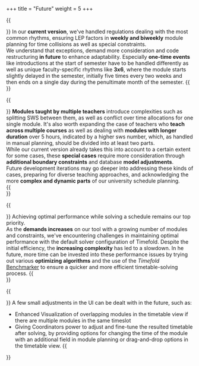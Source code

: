 +++
title = "Future"
weight = 5
+++

{{<section title="Consideration of further Rhythm Types">}}
In our **current version**, we've handled regulations dealing with the most common rhythms, ensuring LEP factors in **weekly and biweekly** 
module planning for time collisions as well as special constraints.<br />
We understand that exceptions, demand more consideration and code restructuring **in future** to enhance adaptability. 
Especially **one-time events** like introductions at the start of semester have to be handled differently as well as
unique faculty-specific rhythms like **3x6**, where the module starts slightly delayed in the semester, initially five times 
every two weeks and then ends on a single day during the penultimate month of the semester.
{{</section>}}

{{<section title="Adapt to various teaching approaches">}}
**Modules taught by multiple teachers** introduce complexities such as splitting SWS between them, as well as conflict over 
time allocations for one single module. It's also worth expanding the case of teachers who **teach across multiple courses** 
as well as dealing with **modules with longer duration** over 5 hours, indicated by a higher sws number, which, as handled in manual planning,
should be divided into at least two parts.<br />
While our current version already takes this into account to a certain extent for some cases, these **special cases** 
require more consideration through **additional boundary constraints** and database **model adjustments**.<br />
Future development iterations may go deeper into addressing these kinds of cases, preparing for diverse teaching approaches,
and acknowledging the more **complex and dynamic parts** of our university schedule planning.<br />
{{</section>}}

{{<section title="Improving Performance">}}
Achieving optimal performance while solving a schedule remains our top priority.<br />
As the **demands increases** on our tool with a growing number of modules and constraints, we've encountering 
challenges in maintaining optimal performance with the default solver configuration of Timefold. Despite the initial efficiency, 
the **increasing complexity** has led to a slowdown.
In he future, more time can be invested into these performance issues by trying out various **optimizing algorithms** and the use
of the _Timefold_ [ Benchmarker](https://timefold.ai/docs/timefold-solver/latest/using-timefold-solver/benchmarking-and-tweaking#benchmarker) to ensure a quicker and more efficient timetable-solving process.
{{</section>}}

{{<section title="User-Friendly Enhancements">}}
A few small adjustments in the UI can be dealt with in the future, such as:
- Enhanced Visualization of overlapping modules in the timetable view if there are multiple modules in the same timeslot
- Giving Coordinators power to adjust and fine-tune the resulted timetable after solving, by providing options for changing the time of the module
with an additional field in module planning or drag-and-drop options in the timetable view.
{{</section>}}
